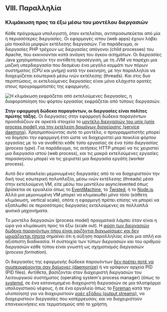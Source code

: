 ## VIII. Παραλληλία
### Κλιμάκωση προς τα έξω μέσω του μοντέλου διεργασιών

Κάθε πρόγραμμα υπολογιστή, όταν εκτελείται, αντιπροσωπεύεται από μία ή περισσότερες διεργασίες.  Οι εφαρμογές ιστου (web apps) έχουν λάβει μία ποικιλία μορφών εκτέλεσης διεργασιών.  Για παράδειγμα, οι διεργασίες PHP τρέχουν ως διεργασίες απόγονοι (child processes) του Apache, που εκκινούνται κατά ανάγκη του όγκου αιτημάτων.  Οι διεργασίες Java χρησιμοποιούν την αντίθετη προσέγγιση, με τη JVM να παρέχει μια μαζική υπερδιεργασία που δεσμέυει ένα μεγάλο κομμάτι των πόρων συστήματος (CPU και μνήμη) κατά την εκκίνηση, με την παραλληλία να διαχειρίζεται εσωτερικά μέσω ινών εκτέλεσης (threads).  Και στις δυο περιπτώσεις, οι εκτελούμενες διεργασίες είναι μόνο ελάχιστα ορατές στους προγραμματιστές της εφαρμογής.

![Η κλιμάκωση εκφράζεται από εκτελούμενες διεργασίες, η διαφοροποίηση του φόρτου εργασίας εκφράζεται από τύπους διεργασιών.](/images/process-types.png)

**Στην εφαρμογή δώδεκα παραγόντων, οι διεργασίες είναι πολίτες πρώτης τάξης.**  Οι διεργασίες στην εφαρμογή δώδεκα παραγόντων προσιδιάζουν σε αρκετά στοιχεία το [μοντέλο διεργασιών του unix (unix process model) για την εκτέλεση δαιμόνων διαχείρισης (service daemons)](https://adam.herokuapp.com/past/2011/5/9/applying_the_unix_process_model_to_web_apps/).  Χρησιμοποιώντας αυτό το μοντέλο, ο προγραμματιστής μπορεί να δομήσει την εφαρμογή έτσι ώστε να διαχειριστεί μια ποικιλία φόρτου εργασίας με το να αναθέτει κάθε τύπο εργασίας σε ένα *τύπο διεργασίας* (*process type*).  Για παράδειγμα, τις αιτήσεις HTTP μπορεί να τις χειριστεί μια διεργασία ιστού (web process), και τις μακρά εκτελούμενες εργασίες παρασκηνίου μπορεί να τις χειριστεί μια διεργασία εργάτη (worker process).

Αυτό δεν αποκλείει μεμονωμένες διεργασίες από το να διαχειριστούν την δική τους εσωτερική πολυπλεξία, μέσω ινών εκτέλεσης (threads) μέσα στην εκτελούμενη VM, είτε μέσω του μοντέλου async/evented όπως βρίσκεται σε εργαλεία όπως το [EventMachine](https://github.com/eventmachine/eventmachine), το [Twisted](https://twistedmatrix.com/trac/), ή το [Node.js](https://nodejs.org/).  Αλλά μια μεμονωμένη VM μπορεί να κλιμακωθεί μόνο τόσο (κάθετη κλιμάκωση, vertical scale), οπότε η εφαρμογή πρέπει επίσης να μπορεί να εξαπλωθεί σε περισσότερες διεργασίες εκτελούμενες σε πολλαπλά φυσικά μηχανήματα.

Το μοντέλο διεργασιών (process model) πραγματικά λάμπει όταν είναι η ώρα για κλιμάκωση προς τα έξω (scale out).  Η [φύση των διεργασιών δώδεκα παραγόντων όπου είναι οριζόντια διαχωρίσιμες και δεν μοιράζονται τίποτα](./processes) σημαίνει ότι η αύξηση παραλληλίας είναι μια απλή και αξιόπιστη διαδικασία.  Η συστοιχία των τύπων διεργασιών και του αριθμού διεργασιών κάθε τύπου είναι γνωστή ως *σχηματισμός διεργασιών* (*process formation*).

Οι διεργασίες της εφαρμογής δώδεκα παραγόντων [δεν πρέπει ποτέ να συμπεριφέρονται σαν δαίμονες (daemonize)](https://dustin.github.com/2010/02/28/running-processes.html) ή να γράφουν αρχεία PID (PID files).  Αντίθετα, βασίζονται στον διαχειριστή διεργασιών του λειτουργικού συστήματος (operating system's process manager) (όπως το [systemd](https://www.freedesktop.org/wiki/Software/systemd/), σε ένα κατανεμημένο διαχειριστή διεργασιών σε μια πλατφόρμα υπολογιστικού νέφους, ή σε ένα εργαλείο όπως το [Foreman](http://blog.daviddollar.org/2011/05/06/introducing-foreman.html) κατά την υλοποίηση) για να διαχειριστούν [ροές εξόδου (output streams)](./logs), να διαχειριστούν διεργασίες που κατέρρευσαν, και να διαχειριστούν επανεκκινήσεις και τερματισμούς από το χρήστη.
